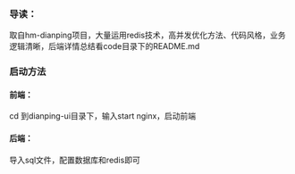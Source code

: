 ### 导读：

取自hm-dianping项目，大量运用redis技术，高并发优化方法、代码风格，业务逻辑清晰，后端详情总结看code目录下的README.md

### 启动方法

#### 前端：

cd 到dianping-ui目录下，输入start nginx，启动前端

#### 后端：

导入sql文件，配置数据库和redis即可